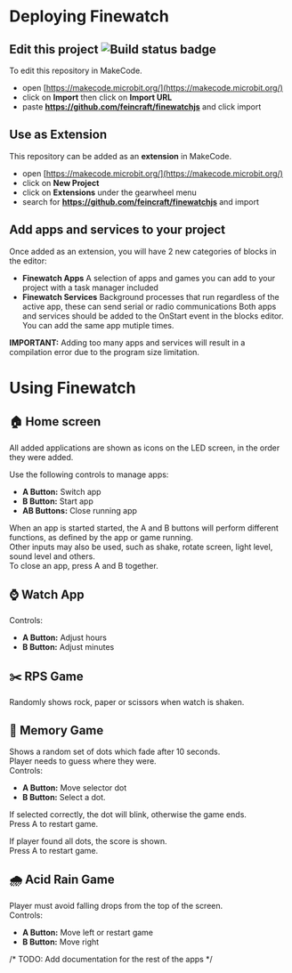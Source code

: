 # Deploying Finewatch
## Edit this project ![Build status badge](https://github.com/feincraft/finewatchjs/workflows/MakeCode/badge.svg)

To edit this repository in MakeCode.

* open [https://makecode.microbit.org/](https://makecode.microbit.org/)
* click on **Import** then click on **Import URL**
* paste **https://github.com/feincraft/finewatchjs** and click import

## Use as Extension

This repository can be added as an **extension** in MakeCode.

* open [https://makecode.microbit.org/](https://makecode.microbit.org/)
* click on **New Project**
* click on **Extensions** under the gearwheel menu
* search for **https://github.com/feincraft/finewatchjs** and import

## Add apps and services to your project

Once added as an extension, you will have 2 new categories of blocks in the editor:
* **Finewatch Apps** A selection of apps and games you can add to your project with a task manager included
* **Finewatch Services** Background processes that run regardless of the active app, these can send serial or radio communications
Both apps and services should be added to the OnStart event in the blocks editor.
You can add the same app mutiple times.

**IMPORTANT:** Adding too many apps and services will result in a compilation error due to the program size limitation.

# Using Finewatch
## :house: Home screen

All added applications are shown as icons on the LED screen, in the order they were added.

Use the following controls to manage apps:
- **A Button:** Switch app
- **B Button:** Start app
- **AB Buttons:** Close running app

When an app is started started, the A and B buttons will perform different functions, as defined by the app or game running.<br/>
Other inputs may also be used, such as shake, rotate screen, light level, sound level and others.<br/>
To close an app, press A and B together.

## :watch: Watch App

Controls:
- **A Button:** Adjust hours
- **B Button:** Adjust minutes

## :scissors:	RPS Game

Randomly shows rock, paper or scissors when watch is shaken.

## :brain: Memory Game

Shows a random set of dots which fade after 10 seconds. <br/>
Player needs to guess where they were.<br/>
Controls:
- **A Button:** Move selector dot
- **B Button:** Select a dot. 
 
If selected correctly, the dot will blink, otherwise the game ends.<br/>
Press A to restart game.

If player found all dots, the score is shown.<br/>
Press A to restart game.

## :cloud_with_rain: Acid Rain Game

Player must avoid falling drops from the top of the screen.<br/>
Controls:
- **A Button:** Move left or restart game
- **B Button:** Move right 


/* TODO: Add documentation for the rest of the apps */

